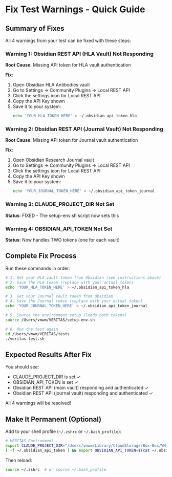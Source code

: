 # Fix Test Warnings - Quick Guide

## Summary of Fixes

All 4 warnings from your test can be fixed with these steps:

### Warning 1: Obsidian REST API (HLA Vault) Not Responding

**Root Cause**: Missing API token for HLA vault authentication

**Fix**:
1. Open Obsidian HLA Antibodies vault
2. Go to Settings → Community Plugins → Local REST API
3. Click the settings icon for Local REST API
4. Copy the API Key shown
5. Save it to your system:
   ```bash
   echo 'YOUR_HLA_TOKEN_HERE' > ~/.obsidian_api_token_hla
   ```

### Warning 2: Obsidian REST API (Journal Vault) Not Responding

**Root Cause**: Missing API token for Journal vault authentication

**Fix**:
1. Open Obsidian Research Journal vault
2. Go to Settings → Community Plugins → Local REST API
3. Click the settings icon for Local REST API
4. Copy the API Key shown
5. Save it to your system:
   ```bash
   echo 'YOUR_JOURNAL_TOKEN_HERE' > ~/.obsidian_api_token_journal
   ```

### Warning 3: CLAUDE_PROJECT_DIR Not Set

**Status**: FIXED - The setup-env.sh script now sets this

### Warning 4: OBSIDIAN_API_TOKEN Not Set

**Status**: Now handles TWO tokens (one for each vault)

## Complete Fix Process

Run these commands in order:

```bash
# 1. Get your HLA vault token from Obsidian (see instructions above)
# 2. Save the HLA token (replace with your actual token)
echo 'YOUR_HLA_TOKEN_HERE' > ~/.obsidian_api_token_hla

# 3. Get your Journal vault token from Obsidian
# 4. Save the Journal token (replace with your actual token)
echo 'YOUR_JOURNAL_TOKEN_HERE' > ~/.obsidian_api_token_journal

# 5. Source the environment setup (loads both tokens)
source /Users/vmwm/VERITAS/setup-env.sh

# 6. Run the test again
cd /Users/vmwm/VERITAS/tests
./veritas-test.sh
```

## Expected Results After Fix

You should see:
- CLAUDE_PROJECT_DIR is set ✓
- OBSIDIAN_API_TOKEN is set ✓
- Obsidian REST API (main vault) responding and authenticated ✓
- Obsidian REST API (journal vault) responding and authenticated ✓

All 4 warnings will be resolved!

## Make It Permanent (Optional)

Add to your shell profile (`~/.zshrc` or `~/.bash_profile`):

```bash
# VERITAS Environment
export CLAUDE_PROJECT_DIR="/Users/vmwm/Library/CloudStorage/Box-Box/VM_F31_2025"
[ -f ~/.obsidian_api_token ] && export OBSIDIAN_API_TOKEN=$(cat ~/.obsidian_api_token)
```

Then reload:
```bash
source ~/.zshrc  # or source ~/.bash_profile
```